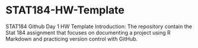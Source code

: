 # STAT184-HW-Template
 STAT184 Github Day 1 HW Template
Introduction: The repository contain the Stat 184 assignment that focuses on documenting a project using R Markdown and practicing version control with GitHub.
